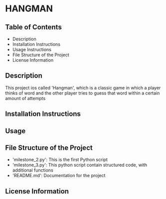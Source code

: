 # HANGMAN

## Table of Contents
- Description
- Installation Instructions
- Usage Instructions
- File Structure of the Project
- License Information


## Description
This project ios called 'Hangman', which is a classic game in which a player
thinks of word and the other player tries to guess that word within a certain
amount of attempts

## Installation Instructions


## Usage

## File Structure of the Project
- 'milestone_2.py': This is the first Python script
- 'milestone_3.py': This python script contain structured code, with additional functions
- 'README.md': Documentation for the project


## License Information
